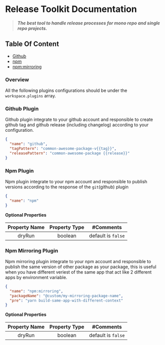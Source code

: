 
# Release Toolkit Documentation
> ***The best tool to handle release processes for mono repo and single repo projects.***

## Table Of Content
- [Github](#github-plugin)
- [npm](#npm-plugin)
- [npm:mirroring](#npm-mirroring-plugin)

### Overview
All the following plugins configurations should be under the `workspace.plugins` array.

### Github Plugin
Github plugin integrate to your github account and responsible to create github tag and github release (including changelog) according to your configuration.

```json
{
  "name": "github",
  "tagPattern": "common-awesome-package-v{{tag}}",
  "releasePattern": "common-awesome-package {{release}}"
}
```



### Npm Plugin
Npm plugin integrate to your npm account and responsible to publish versions according to the response of the `git`(github) plugin

```json
{
  "name": "npm"
}
```
**Optional Properties**

| Property Name | Property Type    | #Comments    |
| :---:   | :---: | :---: |
| dryRun | boolean   | default is `false`    |


### Npm Mirroring Plugin
Npm mirroring plugin integrate to your npm account and responsible to publish the same version of other package as your package, 
this is useful when you have different veriest of the same app that act like 2 different apps by environment variable.

```json
{
  "name": "npm:mirroring",
  "packageName": "@custom/my-mirroring-package-name",
  "pre": "yarn build-same-app-with-different-context"
}
```
**Optional Properties**

| Property Name | Property Type    | #Comments    |
| :---:   | :---: | :---: |
| dryRun | boolean   | default is `false`    |
